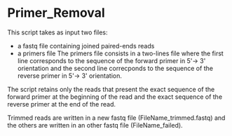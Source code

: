 # Primer_Removal
This script takes as input two files:
- a fastq file containing joined paired-ends reads
- a primers file
The primers file consists in a two-lines file where the first line corresponds to the sequence of the forward primer in 5'-> 3' orientation and the second line correcponds to the sequence of the reverse primer in 5'-> 3' orientation.

The script retains only the reads that present the exact sequence of the forward primer at the beginning of the read and the exact sequence of the reverse primer at the end of the read.

Trimmed reads are written in a new fastq file (FileName_trimmed.fastq) and the others are written in an other fastq file (FileName_failed).
